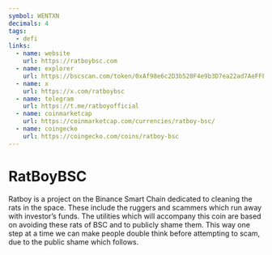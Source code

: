 ```yaml
---
symbol: WENTXN
decimals: 4
tags:
  - defi
links:
  - name: website
    url: https://ratboybsc.com
  - name: explorer
    url: https://bscscan.com/token/0xAf98e6c2D3b520F4e9b3D7ea22ad7AeFFFDbc2fd
  - name: x
    url: https://x.com/ratboybsc
  - name: telegram
    url: https://t.me/ratboyofficial
  - name: coinmarketcap
    url: https://coinmarketcap.com/currencies/ratboy-bsc/
  - name: coingecko
    url: https://coingecko.com/coins/ratboy-bsc
---
```


# RatBoyBSC

Ratboy is a project on the Binance Smart Chain dedicated to cleaning the rats in the space. These include the ruggers and scammers which run away with investor’s funds. The utilities which will accompany this coin are based on avoiding these rats of BSC and to publicly shame them. This way one step at a time we can make people double think before attempting to scam, due to the public shame which follows.
